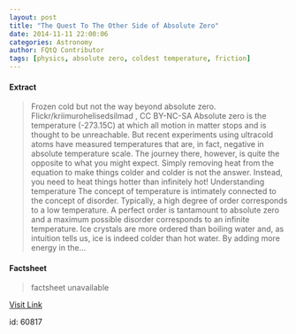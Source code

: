 ```yaml
---
layout: post
title: "The Quest To The Other Side of Absolute Zero"
date: 2014-11-11 22:00:06
categories: Astronomy
author: FQtQ Contributor
tags: [physics, absolute zero, coldest temperature, friction]
---
```



#### Extract
>Frozen cold but not the way beyond absolute zero. Flickr/kriimurohelisedsilmad , CC BY-NC-SA Absolute zero is the temperature (-273.15C) at which all motion in matter stops and is thought to be unreachable. But recent experiments using ultracold atoms have measured temperatures that are, in fact, negative in absolute temperature scale. The journey there, however, is quite the opposite to what you might expect. Simply removing heat from the equation to make things colder and colder is not the answer. Instead, you need to heat things hotter than infinitely hot! Understanding temperature The concept of temperature is intimately connected to the concept of disorder. Typically, a high degree of order corresponds to a low temperature. A perfect order is tantamount to absolute zero and a maximum possible disorder corresponds to an infinite temperature. Ice crystals are more ordered than boiling water and, as intuition tells us, ice is indeed colder than hot water. By adding more energy in the...

#### Factsheet
>factsheet unavailable

[Visit Link](http://www.fromquarkstoquasars.com/quest-side-absolute-zero/)

id:   60817
